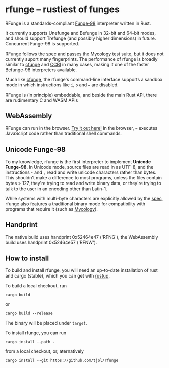 # rfunge – rustiest of funges

RFunge is a standards-compliant [Funge-98] interpreter written in Rust.

It currently supports Unefunge and Befunge in 32-bit and 64-bit modes, and
should support Trefunge (and possibly higher dimensions) in future.
Concurrent Funge-98 is supported.

RFunge follows the [spec] and passes the [Mycology] test suite, but it does not
currently suport many fingerprints. The performance of rfunge is broadly similar
to [cfunge] and [CCBI] in many cases, making it one of the faster Befunge-98
interpreters available.

Much like [cfunge], the rfunge's command-line interface supports a sandbox mode
in which instructions like `i`, `o` and `=` are disabled.

RFunge is (in principle) embeddable, and beside the main Rust API, there are
rudimentary C and WASM APIs

## WebAssembly

RFunge can run in the browser. [Try it out here!](https://tjol.eu/rfunge/)
In the browser, `=` executes JavaScript code rather than traditional shell
commands.

## Unicode Funge-98

To my knowledge, rfunge is the first interpreter to implement **Unicode Funge-98**.
In Unicode mode, source files are read in as UTF-8, and the instructions `~` and
`,` read and write unicode characters rather than bytes. This shouldn't make a
difference to most programs, unless the files contain bytes > 127, they're
trying to read and write binary data, or they're trying to talk to the user in
an encoding other than Latin-1.

While systems with multi-byte characters are explicitly allowed by the [spec],
rfunge also features a traditional binary mode for compatibility with programs
that require it (such as [Mycology]).

## Handprint

The native build uses handprint 0x52464e47 ('RFNG'), the WebAssembly build uses
handprint 0x52464e57 ('RFNW').

## How to install

To build and install rfunge, you will need an up-to-date installation of rust
and cargo (stable), which you can get with [rustup](https://rustup.rs/).

To build a local checkout, run

    cargo build

or

    cargo build --release

The binary will be placed under `target`.

To install rfunge, you can run

    cargo install --path .

from a local checkout, or, aternatively

    cargo install --git https://github.com/tjol/rfunge


[Funge-98]: https://esolangs.org/wiki/Funge-98
[spec]: https://github.com/catseye/Funge-98/blob/master/doc/funge98.markdown
[Mycology]: https://github.com/Deewiant/Mycology
[cfunge]: https://github.com/VorpalBlade/cfunge
[CCBI]: https://github.com/Deewiant/CCBI
